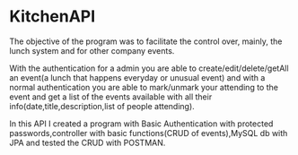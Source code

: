 # KitchenAPI

The objective of the program was to facilitate the control over, mainly, the lunch system and for other company events.

With the authentication for a admin you are able to create/edit/delete/getAll an event(a lunch that happens everyday or unusual event) and with a normal authentication you are able to mark/unmark your attending to the event and get a list of the events available with all their info(date,title,description,list of people attending).

In this API I created a program with Basic Authentication with protected passwords,controller with basic functions(CRUD of events),MySQL db with JPA and tested the CRUD with POSTMAN.
